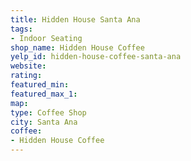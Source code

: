 ```yaml
---
title: Hidden House Santa Ana
tags:
- Indoor Seating
shop_name: Hidden House Coffee
yelp_id: hidden-house-coffee-santa-ana
website: 
rating: 
featured_min: 
featured_max_1: 
map: 
type: Coffee Shop
city: Santa Ana
coffee:
- Hidden House Coffee
---
```


